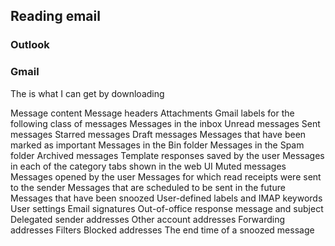 ## Reading email

### Outlook



### Gmail
The is what I can get by downloading 



Message content
Message headers
Attachments
Gmail labels for the following class of messages
    Messages in the inbox
    Unread messages
    Sent messages
    Starred messages
    Draft messages
    Messages that have been marked as important
    Messages in the Bin folder
    Messages in the Spam folder
    Archived messages
    Template responses saved by the user
    Messages in each of the category tabs shown in the web UI
    Muted messages
    Messages opened by the user
    Messages for which read receipts were sent to the sender
    Messages that are scheduled to be sent in the future
    Messages that have been snoozed
User-defined labels and IMAP keywords
User settings
    Email signatures
    Out-of-office response message and subject
    Delegated sender addresses
    Other account addresses
    Forwarding addresses
    Filters
    Blocked addresses
The end time of a snoozed message